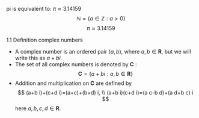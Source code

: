 pi is equivalent to:  $\pi \approx 3.14159$
$$\mathbb{N} = \{ a \in \mathbb{Z} : a > 0 \}$$
$$\pi \approx 3.14159$$

1.1 Definition complex numbers
- A complex number is an ordered pair $(a, b)$, where $a, b \in \mathbf{R}$, but we will write this as $a+b i$.
- The set of all complex numbers is denoted by $\mathbf{C}$ :
$$
\mathbf{C}=\{a+b i: a, b \in \mathbf{R}\}
$$
- Addition and multiplication on $\mathbf{C}$ are defined by
$$
(a+b i)+(c+d i)=(a+c)+(b+d) i, \\
(a+b i)(c+d i)=(a c-b d)+(a d+b c) i
$$
here $a, b, c, d \in \mathbf{R}$.
